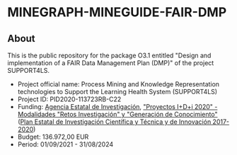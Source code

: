 # MINEGRAPH-MINEGUIDE-FAIR-DMP

## About

This is the public repository for the package O3.1 entitled "Design and implementation of a FAIR Data Management Plan (DMP)" of the project SUPPORT4LS.

* Project official name: Process Mining and Knowledge Representation technologies to Support the Learning Health System (SUPPORT4LS)
* Project ID: PID2020-113723RB-C22
* Funding: [Agencia Estatal de Investigación](http://www.aei.gob.es/), ["Proyectos I+D+i 2020" - Modalidades "Retos Investigación" y "Generación de Conocimiento"](http://www.aei.gob.es/portal/site/MICINN/menuitem.dbc68b34d11ccbd5d52ffeb801432ea0/?vgnextoid=3ba6fbd0ce7f4710VgnVCM1000001d04140aRCRD&vgnextchannel=b24e067c468a4610VgnVCM1000001d04140aRCRD) ([Plan Estatal de Investigación Científica y Técnica y de Innovación 2017-2020](http://www.aei.gob.es/portal/site/MICINN/menuitem.7eeac5cd345b4f34f09dfd1001432ea0/?vgnextoid=83b192b9036c2210VgnVCM1000001d04140aRCRD))
* Budget: 136.972,00 EUR
* Period: 01/09/2021 - 31/08/2024

